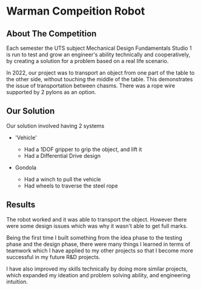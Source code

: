 # Warman Compeition Robot

## About The Competition
Each semester the UTS subject Mechanical Design Fundamentals Studio 1 is run to test and grow an engineer's ability technically and cooperatively, by creating a solution for a problem based on a real life scenario.

In 2022, our project was to transport an object from one part of the table to the other side, without touching the middle of the table. This demonstrates the issue of transportation between chasms. There was a rope wire supported by 2 pylons as an option.

## Our Solution
Our solution involved having 2 systems
- 'Vehicle'
  - Had a 1DOF gripper to grip the object, and lift it
  - Had a Differential Drive design
 
- Gondola
  - Had a winch to pull the vehicle
  - Had wheels to traverse the steel rope
 
## Results
The robot worked and it was able to transport the object. However there were some design issues which was why it wasn't able to get full marks.

Being the first time I built something from the idea phase to the testing phase and the design phase, there were many things I learned in terms of teamwork which I have applied to my other projects so that I become more successful in my future R&D projects.

I have also improved my skills technically by doing more similar projects, which expanded my ideation and problem solving ability, and engineering intuition.
